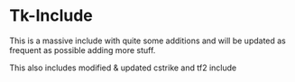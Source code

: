 # Tk-Include
This is a massive include with quite some additions and will be updated as frequent as possible adding more stuff.

This also includes modified & updated cstrike and tf2  include
